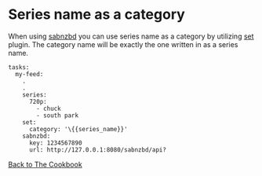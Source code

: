 # Series name as a category
When using [sabnzbd](/Plugins/sabnzbd) you can use series name as a category by utilizing [set](/Plugins/set) plugin. The category name will be exactly the one written in as a series name.

```
tasks:
  my-feed:
    .
    .
    series:
      720p:
        - chuck
        - south park
    set:
      category: '\{{series_name}}'
    sabnzbd:
      key: 1234567890
      url: http://127.0.0.1:8080/sabnzbd/api?
```

[Back to The Cookbook](/Cookbook)